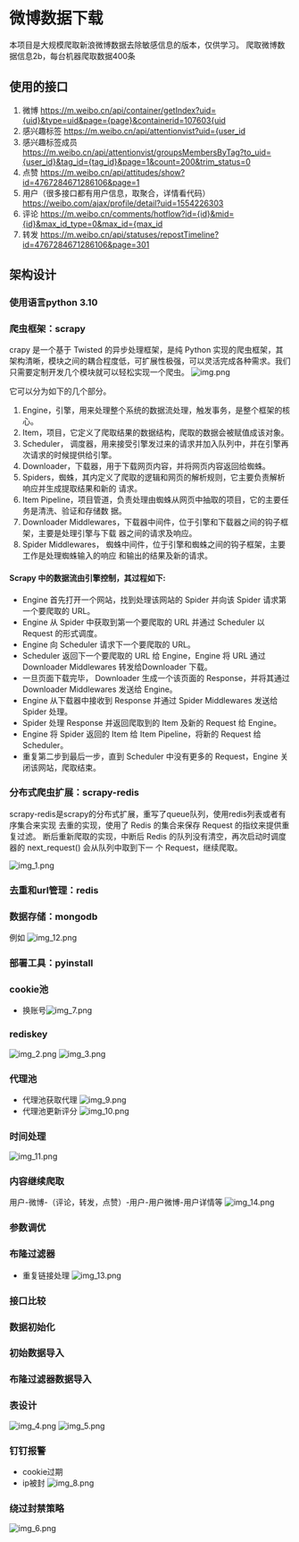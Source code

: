 # 微博数据下载
本项目是大规模爬取新浪微博数据去除敏感信息的版本，仅供学习。
爬取微博数据信息2b，每台机器爬取数据400条
## 使用的接口
1. 微博 https://m.weibo.cn/api/container/getIndex?uid={uid}&type=uid&page={page}&containerid=107603{uid
2. 感兴趣标签 https://m.weibo.cn/api/attentionvist?uid={user_id
3. 感兴趣标签成员 https://m.weibo.cn/api/attentionvist/groupsMembersByTag?to_uid={user_id}&tag_id={tag_id}&page=1&count=200&trim_status=0
4. 点赞 https://m.weibo.cn/api/attitudes/show?id=4767284671286106&page=1
5. 用户（很多接口都有用户信息，取聚合，详情看代码） https://weibo.com/ajax/profile/detail?uid=1554226303
6. 评论 https://m.weibo.cn/comments/hotflow?id={id}&mid={id}&max_id_type=0&max_id={max_id
7. 转发 https://m.weibo.cn/api/statuses/repostTimeline?id=4767284671286106&page=301

## 架构设计
### 使用语言python 3.10
### 爬虫框架：scrapy

crapy 是一个基于 Twisted 的异步处理框架，是纯 Python 实现的爬虫框架，其架构清晰，模块之间的耦合程度低，可扩展性极强，可以灵活完成各种需求。我们只需要定制开发几个模块就可以轻松实现一个爬虫。
![img.png](img.png)

它可以分为如下的几个部分。
1. Engine，引擎，用来处理整个系统的数据流处理，触发事务，是整个框架的核心。
2. Item，项目，它定义了爬取结果的数据结构，爬取的数据会被赋值成该对象。
3. Scheduler， 调度器，用来接受引擎发过来的请求并加入队列中，并在引擎再次请求的时候提供给引擎。
4. Downloader，下载器，用于下载网页内容，并将网页内容返回给蜘蛛。
5. Spiders，蜘蛛，其内定义了爬取的逻辑和网页的解析规则，它主要负责解析响应并生成提取结果和新的
请求。
6. Item Pipeline，项目管道，负责处理由蜘蛛从网页中抽取的项目，它的主要任务是清洗、验证和存储数
据。
7. Downloader Middlewares，下载器中间件，位于引擎和下载器之间的钩子框架，主要是处理引擎与下载
器之间的请求及响应。
8. Spider Middlewares， 蜘蛛中间件，位于引擎和蜘蛛之间的钩子框架，主要工作是处理蜘蛛输入的响应
和输出的结果及新的请求。
#### Scrapy 中的数据流由引擎控制，其过程如下:
* Engine 首先打开一个网站，找到处理该网站的 Spider 并向该 Spider 请求第一个要爬取的 URL。
* Engine 从 Spider 中获取到第一个要爬取的 URL 并通过 Scheduler 以 Request 的形式调度。
* Engine 向 Scheduler 请求下一个要爬取的 URL。
* Scheduler 返回下一个要爬取的 URL 给 Engine，Engine 将 URL 通过 Downloader Middlewares 转发给Downloader 下载。
* 一旦页面下载完毕， Downloader 生成一个该页面的 Response，并将其通过 Downloader Middlewares 发送给 Engine。
* Engine 从下载器中接收到 Response 并通过 Spider Middlewares 发送给 Spider 处理。
* Spider 处理 Response 并返回爬取到的 Item 及新的 Request 给 Engine。
* Engine 将 Spider 返回的 Item 给 Item Pipeline，将新的 Request 给 Scheduler。
* 重复第二步到最后一步，直到 Scheduler 中没有更多的 Request，Engine 关闭该网站，爬取结束。

### 分布式爬虫扩展：scrapy-redis
scrapy-redis是scrapy的分布式扩展，重写了queue队列，使用redis列表或者有序集合来实现
去重的实现，使用了 Redis 的集合来保存 Request 的指纹来提供重复过滤。
断后重新爬取的实现，中断后 Redis 的队列没有清空，再次启动时调度器的 next_request() 会从队列中取到下一
个 Request，继续爬取。

![img_1.png](img_1.png)

### 去重和url管理：redis
### 数据存储：mongodb
例如
![img_12.png](img_12.png)
### 部署工具：pyinstall
### cookie池
* 换账号![img_7.png](img_7.png)
### rediskey
![img_2.png](img_2.png)
![img_3.png](img_3.png)

### 代理池
* 代理池获取代理
  ![img_9.png](img_9.png)
* 代理池更新评分
  ![img_10.png](img_10.png)
### 时间处理
![img_11.png](img_11.png)
### 内容继续爬取
用户-微博-（评论，转发，点赞）-用户-用户微博-用户详情等
![img_14.png](img_14.png)
### 参数调优
### 布隆过滤器
* 重复链接处理
![img_13.png](img_13.png)
### 接口比较
### 数据初始化
### 初始数据导入
### 布隆过滤器数据导入
### 表设计
![img_4.png](img_4.png)
![img_5.png](img_5.png)

### 钉钉报警
* cookie过期
* ip被封
![img_8.png](img_8.png)
### 绕过封禁策略
![img_6.png](img_6.png)

